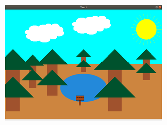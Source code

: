<img src="https://github.com/FanatTokyoGhoul/KG2020_G32_TASK1/blob/master/KG_2020_TASK1/Screnshots/%D0%A1%D0%BD%D0%B8%D0%BC%D0%BE%D0%BA%20%D1%8D%D0%BA%D1%80%D0%B0%D0%BD%D0%B0%20%D0%BE%D1%82%202020-09-17%2015-25-00.png" />
